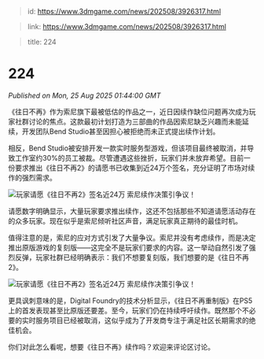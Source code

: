 > id: https://www.3dmgame.com/news/202508/3926317.html

> link: https://www.3dmgame.com/news/202508/3926317.html

> title: 224

# 224
_Published on Mon, 25 Aug 2025 01:44:00 GMT_

《往日不再》作为索尼旗下最被低估的作品之一，近日因续作缺位问题再次成为玩家社群讨论的焦点。这款最初计划打造为三部曲的作品因索尼缺乏兴趣而未能延续，开发团队Bend Studio甚至因担心被拒绝而未正式提出续作计划。

相反，Bend Studio被安排开发一款实时服务型游戏，但该项目最终被取消，并导致工作室约30%的员工被裁。尽管遭遇这些挫折，玩家们并未放弃希望。目前一份要求推出《往日不再2》的请愿书已收集到近24万个签名，充分证明了市场对续作的强烈需求。

![玩家请愿《往日不再2》签名近24万 索尼续作决策引争议！](https://img.3dmgame.com/uploads/images/news/20250825/1756086152_242240.webp)

请愿数字明确显示，大量玩家要求推出续作，这还不包括那些不知道请愿活动存在的众多玩家。现在似乎是索尼倾听社区声音，满足玩家真正期待的最佳时机。

值得注意的是，索尼的应对方式引发了大量争议。索尼并没有考虑续作，而是决定推出原版游戏的复刻版——这完全不是玩家们要求的内容。这一举动自然引发了强烈反弹，玩家社群已经明确表示：我们不想要复刻版，我们想要的是《往日不再2》。

![玩家请愿《往日不再2》签名近24万 索尼续作决策引争议！](https://img.3dmgame.com/uploads/images/news/20250825/1756086152_837378.jpg)

更具讽刺意味的是，Digital Foundry的技术分析显示，《往日不再重制版》在PS5上的首发表现甚至比原版还要差。至今，玩家们仍在持续呼吁续作。既然那个不必要的实时服务项目已经被取消，这似乎成为了开发商专注于满足社区长期需求的绝佳机会。

你们对此怎么看呢，想要《往日不再》续作吗？欢迎来评论区讨论。
